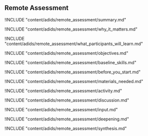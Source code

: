 
##  Remote Assessment

<!-- ![](content/images/remote_assessment.png "") -->

!INCLUDE "content/adids/remote_assessment/summary.md"

<!-- Why The Topic Matters -->

!INCLUDE "content/adids/remote_assessment/why_it_matters.md"

<!--  What Participants Will Learn -->

!INCLUDE "content/adids/remote_assessment/what_participants_will_learn.md"

<!-- Objectives {.sidebar} -->

!INCLUDE "content/adids/remote_assessment/objectives.md"

<!-- Baseline Skills -->

!INCLUDE "content/adids/remote_assessment/baseline_skills.md"

<!-- Before you Start -->

!INCLUDE "content/adids/remote_assessment/before_you_start.md"

<!-- Materials Needed [stub] -->

!INCLUDE "content/adids/remote_assessment/materials_needed.md"

<!--Activity [stub] {.activity} -->

!INCLUDE "content/adids/remote_assessment/activity.md"

<!--Discussion [stub] -->

!INCLUDE "content/adids/remote_assessment/discussion.md"

<!-- Input -->

!INCLUDE "content/adids/remote_assessment/input.md"

<!-- Deepening -->

!INCLUDE "content/adids/remote_assessment/deepening.md"

<!--Synthesis [stub] {.synthesis} -->

!INCLUDE "content/adids/remote_assessment/synthesis.md"
